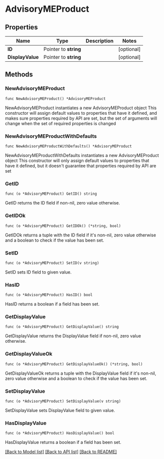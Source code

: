 # AdvisoryMEProduct

## Properties

Name | Type | Description | Notes
------------ | ------------- | ------------- | -------------
**ID** | Pointer to **string** |  | [optional] 
**DisplayValue** | Pointer to **string** |  | [optional] 

## Methods

### NewAdvisoryMEProduct

`func NewAdvisoryMEProduct() *AdvisoryMEProduct`

NewAdvisoryMEProduct instantiates a new AdvisoryMEProduct object
This constructor will assign default values to properties that have it defined,
and makes sure properties required by API are set, but the set of arguments
will change when the set of required properties is changed

### NewAdvisoryMEProductWithDefaults

`func NewAdvisoryMEProductWithDefaults() *AdvisoryMEProduct`

NewAdvisoryMEProductWithDefaults instantiates a new AdvisoryMEProduct object
This constructor will only assign default values to properties that have it defined,
but it doesn't guarantee that properties required by API are set

### GetID

`func (o *AdvisoryMEProduct) GetID() string`

GetID returns the ID field if non-nil, zero value otherwise.

### GetIDOk

`func (o *AdvisoryMEProduct) GetIDOk() (*string, bool)`

GetIDOk returns a tuple with the ID field if it's non-nil, zero value otherwise
and a boolean to check if the value has been set.

### SetID

`func (o *AdvisoryMEProduct) SetID(v string)`

SetID sets ID field to given value.

### HasID

`func (o *AdvisoryMEProduct) HasID() bool`

HasID returns a boolean if a field has been set.

### GetDisplayValue

`func (o *AdvisoryMEProduct) GetDisplayValue() string`

GetDisplayValue returns the DisplayValue field if non-nil, zero value otherwise.

### GetDisplayValueOk

`func (o *AdvisoryMEProduct) GetDisplayValueOk() (*string, bool)`

GetDisplayValueOk returns a tuple with the DisplayValue field if it's non-nil, zero value otherwise
and a boolean to check if the value has been set.

### SetDisplayValue

`func (o *AdvisoryMEProduct) SetDisplayValue(v string)`

SetDisplayValue sets DisplayValue field to given value.

### HasDisplayValue

`func (o *AdvisoryMEProduct) HasDisplayValue() bool`

HasDisplayValue returns a boolean if a field has been set.


[[Back to Model list]](../README.md#documentation-for-models) [[Back to API list]](../README.md#documentation-for-api-endpoints) [[Back to README]](../README.md)


